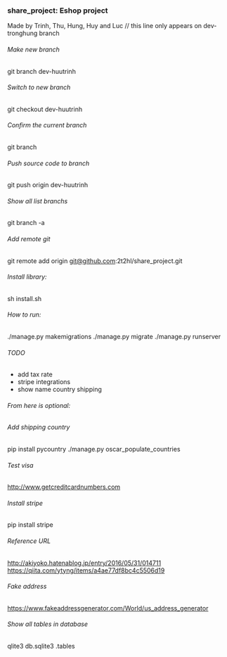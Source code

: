 ### share_project: Eshop project
Made by Trinh, Thu, Hung, Huy and Luc
// this line only appears on dev-tronghung branch
###### Make new branch
git branch dev-huutrinh

###### Switch to new branch
git checkout dev-huutrinh

###### Confirm the current branch
git branch

###### Push source code to branch
git push origin dev-huutrinh

###### Show all list branchs
git branch -a   

###### Add remote git
git remote add origin git@github.com:2t2hl/share_project.git

###### Install library:
sh install.sh

###### How to run:
./manage.py makemigrations
./manage.py migrate
./manage.py runserver

###### TODO
* add tax rate
* stripe integrations
* show name country shipping


###### From here is optional:
###### Add shipping country
pip install pycountry
./manage.py oscar_populate_countries

###### Test visa
http://www.getcreditcardnumbers.com

###### Install stripe
pip install stripe

###### Reference URL
http://akiyoko.hatenablog.jp/entry/2016/05/31/014711
https://qiita.com/ytyng/items/a4ae77df8bc4c5506d19

###### Fake address
https://www.fakeaddressgenerator.com/World/us_address_generator

###### Show all tables in database
qlite3 db.sqlite3
.tables

